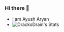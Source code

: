 ### Hi there 👋

- I am Ayush Aryan
- ![DrackoDrain's Stats](https://github-readme-stats.vercel.app/api?username=DrackoDrain&theme=highcontrast&show_icons=true&hide_border=true&count_private=true)

<!--
**DrackoDrain/DrackoDrain** is a ✨ _special_ ✨ repository because its `README.md` (this file) appears on your GitHub profile.

Here are some ideas to get you started:

- 🔭 I’m currently working on Lifetech SOftware...
- 🌱 I’m currently learning MERN...
- 👯 I’m looking to collaborate on ...
- 🤔 I’m looking for help with ...
- 💬 Ask me about ...
- 📫 How to reach me:
Twitter -  https://twitter.com/Longest_livinG_ 
LinkedIn - https://www.linkedin.com/in/ayusharyan07/
- 😄 Pronouns: Aryan


